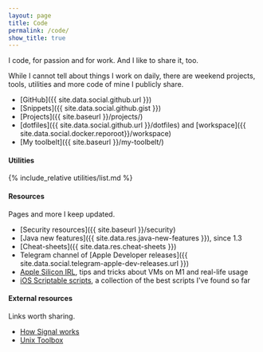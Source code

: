 ```yaml
---
layout: page
title: Code
permalink: /code/
show_title: true
---
```


I code, for passion and for work. And I like to share it, too.

While I cannot tell about things I work on daily, there are weekend projects, tools, utilities and more code of mine I publicly share.

- [GitHub]({{ site.data.social.github.url }})
- [Snippets]({{ site.data.social.github.gist }})
- [Projects]({{ site.baseurl }}/projects/)
- [dotfiles]({{ site.data.social.github.url }}/dotfiles) and [workspace]({{ site.data.social.docker.reporoot}}/workspace)
- [My toolbelt]({{ site.baseurl }}/my-toolbelt/)

#### Utilities

{% include_relative utilities/list.md %}

#### Resources

Pages and more I keep updated.

- [Security resources]({{ site.baseurl }}/security)
- [Java new features]({{ site.data.res.java-new-features }}), since 1.3
- [Cheat-sheets]({{ site.data.res.cheat-sheets }})
- Telegram channel of [Apple Developer releases]({{ site.data.social.telegram-apple-dev-releases.url }})
- [Apple Silicon IRL](https://a.fpira.com/applesilicon), tips and tricks about VMs on M1 and real-life usage
- [iOS Scriptable scripts](https://a.fpira.com/scriptable), a collection of the best scripts I've found so far

#### External resources

Links worth sharing.

- [How Signal works](https://signal.org/blog/looking-back-as-the-world-moves-forward/)
- [Unix Toolbox](https://web.archive.org/web/20210115190319/http://cb.vu/unixtoolbox.xhtml)
